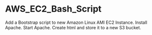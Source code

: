 # AWS_EC2_Bash_Script
Add a Bootstrap script to new Amazon Linux AMI EC2 Instance. Install Apache. Start Apache. Create html and store it to a new S3 bucket.  
